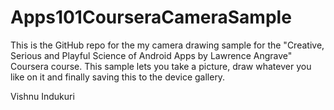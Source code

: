 Apps101CourseraCameraSample
===========================

This is the GitHub repo for the my camera drawing sample for the "Creative, Serious and Playful Science of Android Apps 
by Lawrence Angrave" Coursera course.  This sample lets you take a picture, draw whatever you like on it and finally saving this to the device gallery.

Vishnu Indukuri
